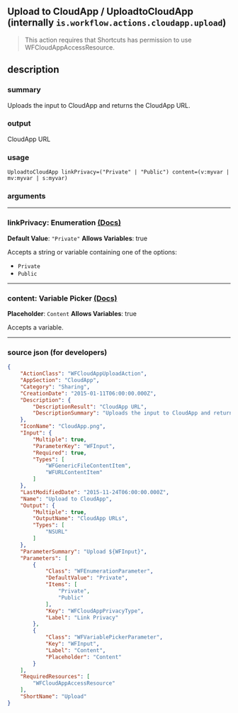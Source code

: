 
## Upload to CloudApp / UploadtoCloudApp (internally `is.workflow.actions.cloudapp.upload`)

> This action requires that Shortcuts has permission to use WFCloudAppAccessResource.


## description

### summary

Uploads the input to CloudApp and returns the CloudApp URL.


### output

CloudApp URL

### usage
```
UploadtoCloudApp linkPrivacy=("Private" | "Public") content=(v:myvar | mv:myvar | s:myvar)
```

### arguments

---

### linkPrivacy: Enumeration [(Docs)](https://pfgithub.github.io/shortcutslang/gettingstarted#enum-select-field)
**Default Value**: `"Private"`
**Allows Variables**: true



Accepts a string 
or variable
containing one of the options:

- `Private`
- `Public`

---

### content: Variable Picker [(Docs)](https://pfgithub.github.io/shortcutslang/gettingstarted#variable-picker-fields)
**Placeholder**: ```
		Content
		```
**Allows Variables**: true



Accepts a variable.

---

### source json (for developers)

```json
{
	"ActionClass": "WFCloudAppUploadAction",
	"AppSection": "CloudApp",
	"Category": "Sharing",
	"CreationDate": "2015-01-11T06:00:00.000Z",
	"Description": {
		"DescriptionResult": "CloudApp URL",
		"DescriptionSummary": "Uploads the input to CloudApp and returns the CloudApp URL."
	},
	"IconName": "CloudApp.png",
	"Input": {
		"Multiple": true,
		"ParameterKey": "WFInput",
		"Required": true,
		"Types": [
			"WFGenericFileContentItem",
			"WFURLContentItem"
		]
	},
	"LastModifiedDate": "2015-11-24T06:00:00.000Z",
	"Name": "Upload to CloudApp",
	"Output": {
		"Multiple": true,
		"OutputName": "CloudApp URLs",
		"Types": [
			"NSURL"
		]
	},
	"ParameterSummary": "Upload ${WFInput}",
	"Parameters": [
		{
			"Class": "WFEnumerationParameter",
			"DefaultValue": "Private",
			"Items": [
				"Private",
				"Public"
			],
			"Key": "WFCloudAppPrivacyType",
			"Label": "Link Privacy"
		},
		{
			"Class": "WFVariablePickerParameter",
			"Key": "WFInput",
			"Label": "Content",
			"Placeholder": "Content"
		}
	],
	"RequiredResources": [
		"WFCloudAppAccessResource"
	],
	"ShortName": "Upload"
}
```
